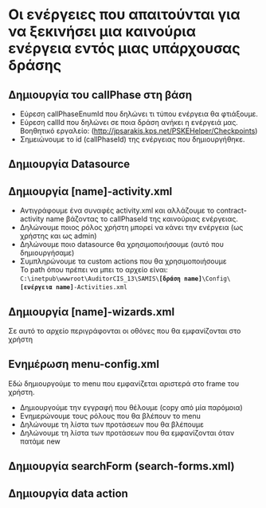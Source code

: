 # Οι ενέργειες που απαιτούνται για να ξεκινήσει μια καινούρια ενέργεια εντός μιας υπάρχουσας δράσης

## Δημιουργία του callPhase στη βάση 
* Εύρεση callPhaseEnumId που δηλώνει τι τύπου ενέργεια θα φτιάξουμε.  
* Εύρεση callId που δηλώνει σε ποια δράση ανήκει η ενέργειά μας. Βοηθητικό εργαλείο: (http://jpsarakis.kps.net/PSKEHelper/Checkpoints)  
* Σημειώνουμε το id (callPhaseId) της ενέργειας που δημιουργήθηκε.   

## Δημιουργία Datasource 
## Δημιουργία [name]-activity.xml 
* Αντιγράφουμε ένα συναφές activity.xml και αλλάζουμε το contract-activity name βάζοντας το callPhaseId της καινούριας ενέργειας.  
* Δηλώνουμε ποιος ρόλος χρήστη μπορεί να κάνει την ενέργεια (ως χρήστης και ως admin) 
* Δηλώνουμε ποιο datasource θα χρησιμοποιήσουμε (αυτό που δημιουργήσαμε)
* Συμπληρώνουμε τα custom actions που θα χρησιμοποιήσουμε  
Το path όπου πρέπει να μπει το αρχείο είναι:  
`C:\inetpub\wwwroot\AuditorCIS_13\SAMIS\`**`[δράση name]`**`\Config\`**`[ενέργεια name]`**`-Activities.xml`
## Δημιουργία [name]-wizards.xml
Σε αυτό το αρχείο περιγράφονται οι οθόνες που θα εμφανίζονται στο χρήστη
## Ενημέρωση menu-config.xml
Εδώ δημιουργούμε το menu που εμφανίζεται αριστερά στο frame του χρήστη.
* Δημιουργούμε την εγγραφή που θέλουμε (copy από μία παρόμοια)
* Ενημερώνουμε τους ρόλους που θα βλέπουν το menu
* Δηλώνουμε τη λίστα των προτάσεων που θα βλέπουμε 
* Δηλώνουμε τη λίστα των προτάσεων που θα εμφανίζονται όταν πατάμε new
## Δημιουργία searchForm (search-forms.xml)
## Δημιουργία data action 
